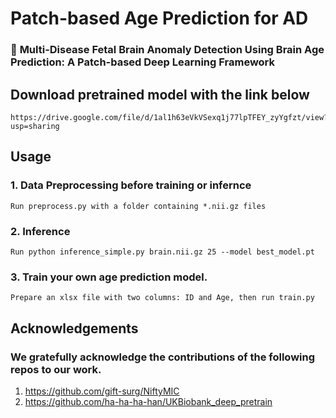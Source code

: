 

# Patch-based Age Prediction for AD
### 🎯 **Multi-Disease Fetal Brain Anomaly Detection Using Brain Age Prediction: A Patch-based Deep Learning Framework**

## Download pretrained model with the link below
    https://drive.google.com/file/d/1al1h63eVkVSexq1j77lpTFEY_zyYgfzt/view?usp=sharing

## Usage

### 1. Data Preprocessing before training or infernce
    Run preprocess.py with a folder containing *.nii.gz files
### 2. Inference 
    Run python inference_simple.py brain.nii.gz 25 --model best_model.pt
### 3. Train your own age prediction model.
    Prepare an xlsx file with two columns: ID and Age, then run train.py

## Acknowledgements
### We gratefully acknowledge the contributions of the following repos to our work.
1. https://github.com/gift-surg/NiftyMIC
2. https://github.com/ha-ha-ha-han/UKBiobank_deep_pretrain

